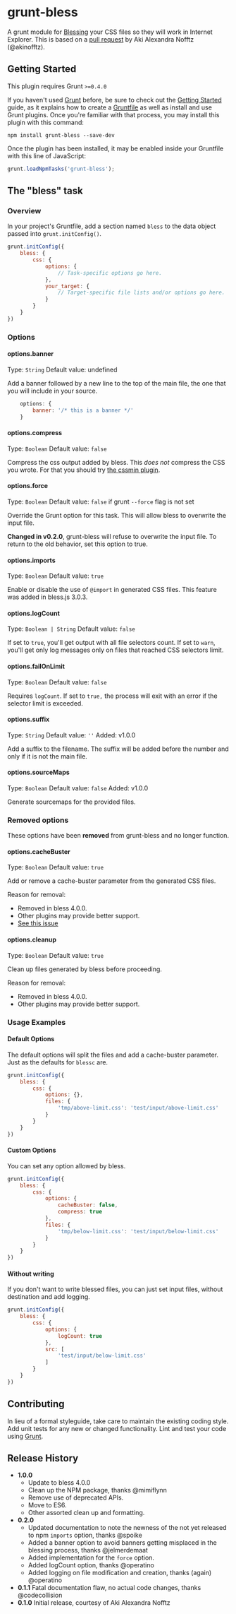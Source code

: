 grunt-bless
===========

A grunt module for [Blessing](http://blesscss.com/) your CSS files so they will work in Internet Explorer. This is based on a [pull request](https://github.com/paulyoung/bless.js/pull/11) by Aki Alexandra Nofftz (@akinofftz).

Getting Started
---------------

This plugin requires Grunt `>=0.4.0`

If you haven't used [Grunt](http://gruntjs.com/) before, be sure to check out the [Getting Started](http://gruntjs.com/getting-started) guide, as it explains how to create a [Gruntfile](http://gruntjs.com/sample-gruntfile) as well as install and use Grunt plugins. Once you're familiar with that process, you may install this plugin with this command:

```shell
npm install grunt-bless --save-dev
```

Once the plugin has been installed, it may be enabled inside your Gruntfile with this line of JavaScript:

```js
grunt.loadNpmTasks('grunt-bless');
```

The "bless" task
----------------

### Overview ###

In your project's Gruntfile, add a section named `bless` to the data object passed into `grunt.initConfig()`.

```js
grunt.initConfig({
	bless: {
		css: {
			options: {
				// Task-specific options go here.
			},
			your_target: {
				// Target-specific file lists and/or options go here.
			}
		}
	}
})
```

### Options ###

#### options.banner ####

Type: `String`
Default value: undefined

Add a banner followed by a new line to the top of the main file, the one that
you will include in your source.

```js
	options: {
		banner: '/* this is a banner */'
	}
```

#### options.compress ####

Type: `Boolean`
Default value: `false`

Compress the css output added by bless. This _does not_ compress the CSS you
wrote. For that you should try [the cssmin plugin](https://github.com/gruntjs/grunt-contrib-cssmin).

#### options.force ####

Type: `Boolean`
Default value: `false` if grunt `--force` flag is not set

Override the Grunt option for this task. This will allow bless to overwrite the
input file.

**Changed in v0.2.0**, grunt-bless will refuse to overwrite the input file. To
return to the old behavior, set this option to true.

#### options.imports ####

Type: `Boolean`
Default value: `true`

Enable or disable the use of `@import` in generated CSS files. This feature was
added in bless.js 3.0.3.

#### options.logCount ####

Type: `Boolean | String`
Default value: `false`

If set to `true`, you'll get output with all file selectors count. If set to `warn`, you'll get only log messages only on files that reached CSS selectors limit.

#### options.failOnLimit ####

Type: `Boolean`
Default value: `false`

Requires `logCount`. If set to `true,` the process will exit with an error if the selector limit is exceeded.

#### options.suffix ####

Type: `String`
Default value: `''`
Added: v1.0.0

Add a suffix to the filename. The suffix will be added before the number and
only if it is not the main file.

#### options.sourceMaps ####

Type: `Boolean`
Default value: `false`
Added: v1.0.0

Generate sourcemaps for the provided files.

### Removed options ###

These options have been **removed** from grunt-bless and no longer function.

#### options.cacheBuster ####

Type: `Boolean`
Default value: `true`

Add or remove a cache-buster parameter from the generated CSS files.

Reason for removal:

- Removed in bless 4.0.0.
- Other plugins may provide better support.
- [See this issue](https://github.com/BlessCSS/bless/issues/57)

#### options.cleanup ####

Type: `Boolean`
Default value: `true`

Clean up files generated by bless before proceeding.

Reason for removal:

- Removed in bless 4.0.0.
- Other plugins may provide better support.


### Usage Examples ###

#### Default Options ####

The default options will split the files and add a cache-buster parameter. Just as the defaults for `blessc` are.

```js
grunt.initConfig({
	bless: {
		css: {
			options: {},
			files: {
				'tmp/above-limit.css': 'test/input/above-limit.css'
			}
		}
	}
})
```

#### Custom Options ####

You can set any option allowed by bless.

```js
grunt.initConfig({
	bless: {
		css: {
			options: {
				cacheBuster: false,
				compress: true
			},
			files: {
				'tmp/below-limit.css': 'test/input/below-limit.css'
			}
		}
	}
})
```

#### Without writing ####

If you don't want to write blessed files, you can just set input files, without destination and add logging.

```js
grunt.initConfig({
	bless: {
		css: {
			options: {
				logCount: true
			},
			src: [
				'test/input/below-limit.css'
			]
		}
	}
})
```

Contributing
------------

In lieu of a formal styleguide, take care to maintain the existing coding style. Add unit tests for any new or changed functionality. Lint and test your code using [Grunt](http://gruntjs.com/).

Release History
---------------

- **1.0.0**
	- Update to bless 4.0.0
	- Clean up the NPM package, thanks @mimiflynn
	- Remove use of deprecated APIs.
	- Move to ES6.
	- Other assorted clean up and formatting.
- **0.2.0**
	- Updated documentation to note the newness of the not yet released to npm `imports` option, thanks @spoike
	- Added a banner option to avoid banners getting misplaced in the blessing process, thanks @jelmerdemaat
	- Added implementation for the `force` option.
	- Added logCount option, thanks @operatino
	- Added logging on file modification and creation, thanks (again) @operatino
- **0.1.1** Fatal documentation flaw, no actual code changes, thanks @codecollision
- **0.1.0** Initial release, courtesy of Aki Alexandra Nofftz
